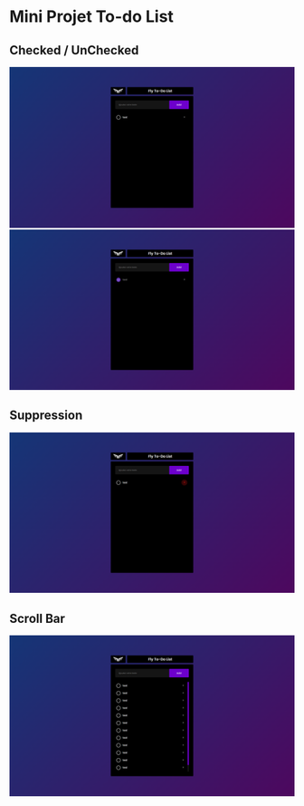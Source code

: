 # Mini Projet To-do List

## Checked / UnChecked
![to-do_pic1](Git_Img/1.png)
![to-do_pic2](Git_Img/2.png)

## Suppression 
![to-do_pic3](Git_Img/3.png)

## Scroll Bar
![to-do_pic4](Git_Img/4.png)
